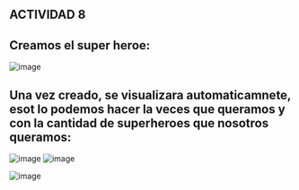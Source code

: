 ## ACTIVIDAD 8

## Creamos el super heroe:
![image](https://github.com/Lapituda/Actividad-8/assets/102392241/23a65e42-f98b-49b2-af15-3d70d9c4c4a8)

## Una vez creado, se visualizara automaticamnete, esot lo podemos hacer la veces que queramos y con la cantidad de superheroes que nosotros queramos:
![image](https://github.com/Lapituda/Actividad-8/assets/102392241/2debfb6e-7e10-4443-a950-a6163475aed1)
![image](https://github.com/Lapituda/Actividad-8/assets/102392241/b240582d-2ea7-463c-87d7-4d8abf87cb4d)

![image](https://github.com/Lapituda/Actividad-8/assets/102392241/e665e34b-ca27-42bc-bf60-c257094700ec)
